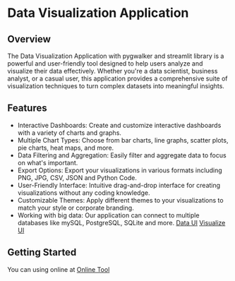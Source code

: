 # Data Visualization Application
## Overview
The Data Visualization Application with pygwalker and streamlit library is a powerful and user-friendly tool designed to help users analyze and visualize their data effectively. Whether you're a data scientist, business analyst, or a casual user, this application provides a comprehensive suite of visualization techniques to turn complex datasets into meaningful insights.
## Features
- Interactive Dashboards: Create and customize interactive dashboards with a variety of charts and graphs.
- Multiple Chart Types: Choose from bar charts, line graphs, scatter plots, pie charts, heat maps, and more.
- Data Filtering and Aggregation: Easily filter and aggregate data to focus on what's important.
- Export Options: Export your visualizations in various formats including PNG, JPG, CSV, JSON and Python Code.
- User-Friendly Interface: Intuitive drag-and-drop interface for creating visualizations without any coding knowledge.
- Customizable Themes: Apply different themes to your visualizations to match your style or corporate branding.
- Working with big data: Our application can connect to multiple databases like mySQL, PostgreSQL, SQLite and more.
[Data UI](images/dataset_render.png)
[Visualize UI](images/demo_chart.png)
## Getting Started
You can using online at [Online Tool](https://hcmut-student-visualization.streamlit.app/)
